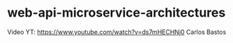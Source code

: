 # web-api-microservice-architectures
Video YT: https://www.youtube.com/watch?v=ds7mHECHNj0
Carlos Bastos
